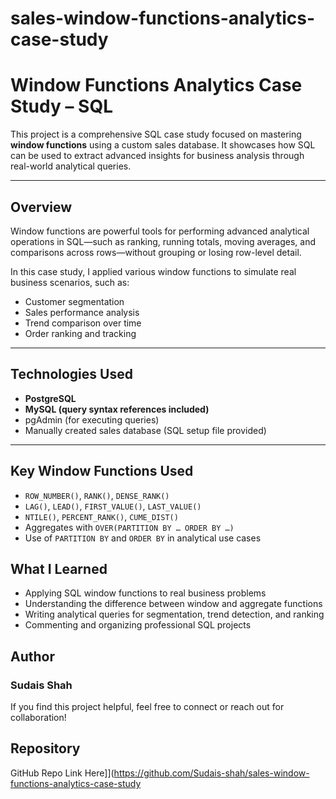 # sales-window-functions-analytics-case-study
# Window Functions Analytics Case Study – SQL

This project is a comprehensive SQL case study focused on mastering **window functions** using a custom sales database. It showcases how SQL can be used to extract advanced insights for business analysis through real-world analytical queries.

---

##  Overview

Window functions are powerful tools for performing advanced analytical operations in SQL—such as ranking, running totals, moving averages, and comparisons across rows—without grouping or losing row-level detail.

In this case study, I applied various window functions to simulate real business scenarios, such as:
- Customer segmentation
- Sales performance analysis
- Trend comparison over time
- Order ranking and tracking

---

##  Technologies Used

- **PostgreSQL**
- **MySQL (query syntax references included)**
- pgAdmin (for executing queries)
- Manually created sales database (SQL setup file provided)

---

##  Key Window Functions Used

- `ROW_NUMBER()`, `RANK()`, `DENSE_RANK()`
- `LAG()`, `LEAD()`, `FIRST_VALUE()`, `LAST_VALUE()`
- `NTILE()`, `PERCENT_RANK()`, `CUME_DIST()`
- Aggregates with `OVER(PARTITION BY … ORDER BY …)`
- Use of `PARTITION BY` and `ORDER BY` in analytical use cases

## What I Learned
- Applying SQL window functions to real business problems
- Understanding the difference between window and aggregate functions
- Writing analytical queries for segmentation, trend detection, and ranking
- Commenting and organizing professional SQL projects

## Author
### **Sudais Shah**

If you find this project helpful, feel free to connect or reach out for collaboration!

## Repository

GitHub Repo Link Here]](https://github.com/Sudais-shah/sales-window-functions-analytics-case-study
